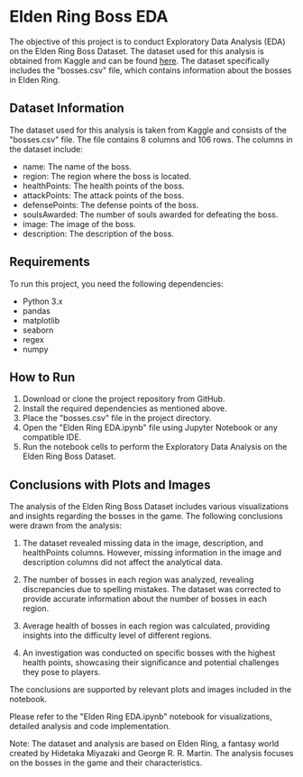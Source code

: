 # Elden Ring Boss EDA

The objective of this project is to conduct Exploratory Data Analysis (EDA) on the Elden Ring Boss Dataset. The dataset used for this analysis is obtained from Kaggle and can be found [here](https://www.kaggle.com/datasets/robikscube/elden-ring-ultimate-dataset). The dataset specifically includes the "bosses.csv" file, which contains information about the bosses in Elden Ring.

## Dataset Information

The dataset used for this analysis is taken from Kaggle and consists of the "bosses.csv" file. The file contains 8 columns and 106 rows. The columns in the dataset include:

- name: The name of the boss.
- region: The region where the boss is located.
- healthPoints: The health points of the boss.
- attackPoints: The attack points of the boss.
- defensePoints: The defense points of the boss.
- soulsAwarded: The number of souls awarded for defeating the boss.
- image: The image of the boss.
- description: The description of the boss.

## Requirements

To run this project, you need the following dependencies:

- Python 3.x
- pandas
- matplotlib
- seaborn
- regex
- numpy

## How to Run

1. Download or clone the project repository from GitHub.
2. Install the required dependencies as mentioned above.
3. Place the "bosses.csv" file in the project directory.
4. Open the "Elden Ring EDA.ipynb" file using Jupyter Notebook or any compatible IDE.
5. Run the notebook cells to perform the Exploratory Data Analysis on the Elden Ring Boss Dataset.

## Conclusions with Plots and Images

The analysis of the Elden Ring Boss Dataset includes various visualizations and insights regarding the bosses in the game. The following conclusions were drawn from the analysis:

1. The dataset revealed missing data in the image, description, and healthPoints columns. However, missing information in the image and description columns did not affect the analytical data.

2. The number of bosses in each region was analyzed, revealing discrepancies due to spelling mistakes. The dataset was corrected to provide accurate information about the number of bosses in each region.

3. Average health of bosses in each region was calculated, providing insights into the difficulty level of different regions.

4. An investigation was conducted on specific bosses with the highest health points, showcasing their significance and potential challenges they pose to players.

The conclusions are supported by relevant plots and images included in the notebook.

Please refer to the "Elden Ring EDA.ipynb" notebook for visualizations, detailed analysis and code implementation.

Note: The dataset and analysis are based on Elden Ring, a fantasy world created by Hidetaka Miyazaki and George R. R. Martin. The analysis focuses on the bosses in the game and their characteristics.

